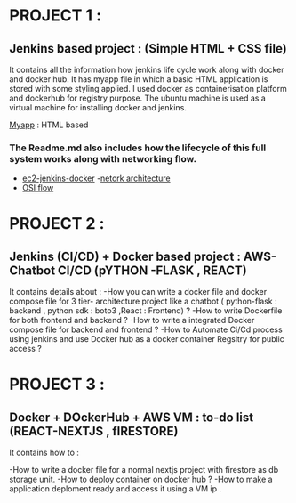 # PROJECT 1 : 

## Jenkins based project :  (Simple HTML + CSS  file) 

It contains all the information how jenkins life cycle work along with docker and docker hub.
It has myapp file in which a basic HTML application is stored with some styling applied.
I used docker as containerisation platform and dockerhub for registry purpose.
The ubuntu machine is used as a virtual machine for installing docker and jenkins.

[Myapp](https://github.com/kashishver-ma/Cloud-learnings/tree/main/myapp) : HTML based

### The Readme.md also includes how the lifecycle of this full system works along with networking flow.
- [ec2-jenkins-docker](https://github.com/kashishver-ma/Cloud-learnings/blob/main/myapp/ec2-jenkins-docker-guide.md)
-[netork architecture](https://github.com/kashishver-ma/Cloud-learnings/blob/main/myapp/ec2-traffic-flow-guide.md)
- [OSI flow](https://github.com/kashishver-ma/Cloud-learnings/blob/main/myapp/osi-model-ec2-jenkins-docker.md)


# PROJECT 2 :

## Jenkins (CI/CD) + Docker  based project :  AWS-Chatbot CI/CD (pYTHON -FLASK , REACT)

It contains details about  :
-How you can write a docker file and docker compose file for 3 tier- architecture project like a chatbot ( python-flask : backend , python sdk : boto3  ,React : Frontend) ? 
-How to write Dockerfile for both frontend and backend ?
-How to write a integrated Docker compose file for backend and frontend ?
-How to Automate Ci/Cd process using jenkins and use Docker hub as a docker container Regsitry for public access ?

# PROJECT 3 :

## Docker + DOckerHub + AWS VM : to-do list  (REACT-NEXTJS , fIRESTORE)

It contains how to :

-How to write a docker file for a normal nextjs project with firestore as db storage unit.
-How to deploy container on docker hub ? 
-How to make a application deploment ready and access it using a VM ip .





